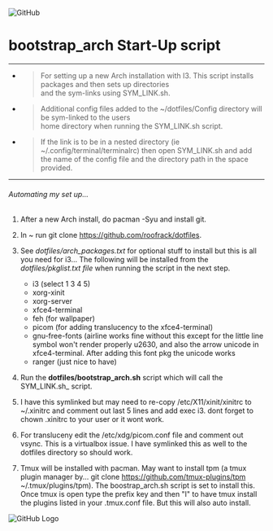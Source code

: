 ![GitHub](https://img.shields.io/github/license/roofrack/dotfiles)
# bootstrap_arch Start-Up script
<!-- --------- -->
<!-- > __For setting up a new Arch installation with I3. This script installs packages and then sets up directories -->
<!-- > and the sym-links using SYM_LINK.sh. Additional config files added to the ~/dotfiles/Config directory -->
<!-- > will be sym-linked to the users home directory when running the SYM_LINK.sh script. If the link is -->
<!-- > to be in a nested directory (ie ~/.config/terminal/terminalrc) then open SYM_LINK.sh and add the name of -->
<!-- > the config file and the directory path in the space provided.__ --> 
<!-- --------- -->
---------
*  > For setting up a new Arch installation with I3. This script installs packages and then sets up directories\
   > and the sym-links using SYM_LINK.sh.
*  > Additional config files added to the ~/dotfiles/Config directory will be sym-linked to the users\
   > home directory when running the SYM_LINK.sh script.
*  > If the link is to be in a nested directory (ie ~/.config/terminal/terminalrc) then open SYM_LINK.sh and add\
   > the name of the config file and the directory path in the space provided.
---------




###### _Automating my set up_...


 1. After a new Arch install, do pacman -Syu and install git.

 2. In ~ run git clone https://github.com/roofrack/dotfiles.

 3. See _dotfiles/arch_packages.txt_ for optional stuff to install but this is all you need for i3...
    The following will be installed from the *dotfiles/pkglist.txt file* when running the script in the next step.

      *  i3 (select 1 3 4 5)
      *  xorg-xinit
      *  xorg-server
      *  xfce4-terminal
      *  feh (for wallpaper)
      *  picom (for adding translucency to the xfce4-terminal)
      *  gnu-free-fonts (airline works fine without this except for the little line symbol won't
         render properly u2630, and also the arrow unicode in xfce4-terminal. After adding this
         font pkg the unicode works
      *  ranger (just nice to have)

 4. Run the __dotfiles/bootstrap_arch.sh__ script which will call the SYM_LINK.sh_ script.

 5. I have this symlinked but may need to re-copy /etc/X11/xinit/xinitrc to
     ~/.xinitrc and comment out last 5 lines and add exec i3. dont forget to
     chown .xinitrc to your user or it wont work.

 6. For transluceny edit the /etc/xdg/picom.conf file and comment out vsync. This is a
    virtualbox issue. I have symlinked this as well to the dotfiles directory so should work.

 7. Tmux will be installed with pacman. May want to install tpm (a tmux plugin manager by...
    git clone https://github.com/tmux-plugins/tpm ~/.tmux/plugins/tpm). The boostrap_arch.sh script
    is set to install this. Once tmux is open type the prefix key and then "I" to
    have tmux install the plugins listed in your .tmux.conf file. But this will also auto install.

![GitHub Logo](/images/Logo.png)
